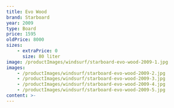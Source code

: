 ```yaml
---
title: Evo Wood
brand: Starboard
year: 2009
type: Board
price: 1595
oldPrice: 8000
sizes:
    - extraPrice: 0
      size: 80 liter
image: /productImages/windsurf/starboard-evo-wood-2009-1.jpg
images:
    - /productImages/windsurf/starboard-evo-wood-2009-2.jpg
    - /productImages/windsurf/starboard-evo-wood-2009-3.jpg
    - /productImages/windsurf/starboard-evo-wood-2009-4.jpg
    - /productImages/windsurf/starboard-evo-wood-2009-5.jpg
content: >-
---
```

